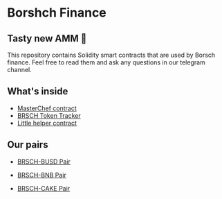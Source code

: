 # Borshch Finance
## Tasty new AMM 🍲

This repository contains Solidity smart contracts that are used by Borsch finance.
Feel free to read them and ask any questions in our telegram channel. 

## What's inside
- [MasterChef contract]
- [BRSCH Token Tracker]
- [Little helper contract]
## Our pairs
- [BRSCH-BUSD Pair]
- [BRSCH-BNB Pair]
- [BRSCH-CAKE Pair]

   [BRSCH Token Tracker]: <https://bscscan.com/address/0xe02828194Da8bfD66236f86C33a2819F857b56e5>
   [Little helper contract]: <https://bscscan.com/address/0xb12fa2730185562A9236AFF45c54C2060eF78C8D>
   [BRSCH-BUSD Pair]: <https://bscscan.com/address/0xB498F38f8F29CEd0FCe33135061E5d47862a1355>
   [BRSCH-CAKE Pair]:<https://bscscan.com/address/0x03cabba4eE6902e2220B1c6f84b56342cbdfDB03>
   [MasterChef contract]: <https://bscscan.com/address/0x444ae980F6bE517E1Ae5aFdc138eF5463EE1Fb0c>
   [BRSCH-BNB Pair]: <https://bscscan.com/address/0xE3FA82D9E8511E5b7Adaf0CA3720382101304F11>
   
  
